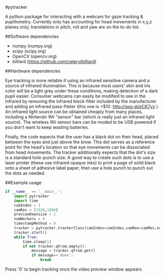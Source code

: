 #pytracker

A python package for interacting with a webcam for gaze tracking &amp; pupillometry. Currently only has accounting for head movements in x,y,z planes only; translations in pitch, roll and yaw are on the to-do list.


##Software dependencies

 - numpy (numpy.org)
 - scipy (scipy.org)
 - OpenCV (opencv.org)
 - billiard (https://github.com/celery/billiard)


##Hardware dependencies

Eye tracking is more reliable if using an infrared sensitive camera and a source of infrared illumination. This is because most users' skin and iris color will be a light grey under these conditions, making detection of a dark pupil easier. Consumer webcams can easily be modified to see in the infrared by removing the infrared block-filter included by the manufacturer and adding an infrared pass-fileter (this one is <$10: http://goo.gl/eCK7yv ). An infrared light source can be obtained cheaply from many places, including a Nintendo Wii "sensor" bar (which is really just an infrared light source). The wireless Wii sensor bars can be moded to be USB powered if you don't want to keep wasting batteries. 

Finally, the code expects that the user has a black dot on their head, placed between the eyes and just above the brow. This dot serves as a reference point for the head's location so that eye movements can be dissociated from head movements. The tracker additionally expects that the dot's size is a standard hole-punch size. A good way to create such dots is to use a laser printer (these use infrared opaque inks) to print a page of solid black onto a sheet of adhesive label paper, then use a hole punch to punch out the dots as needed.


##Example usage

```python
if __name__ == '__main__':
	import pytracker
	import time
	camIndex = 1
	camRes = [1920,1080]
	previewDownsize = 2
	numWorkers = 0
	timestampMethod = 0
	tracker = pytracker.trackerClass(camIndex=camIndex,camRes=camRes,numWorkers=numWorkers,previewDownsize=previewDownsize,timestampMethod=timestampMethod)
	tracker.start()
	while True:
		time.sleep(1)
		if not tracker.qFrom.empty():
			message = tracker.qFrom.get()
			if message=='done':
				break
```
Press '0' to begin tracking once the video preview window appears.

